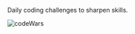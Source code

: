 Daily coding challenges to sharpen skills.

![codeWars](https://user-images.githubusercontent.com/116214000/211357030-d0b58392-2d2a-482f-9e41-fee6988fcca5.png)
